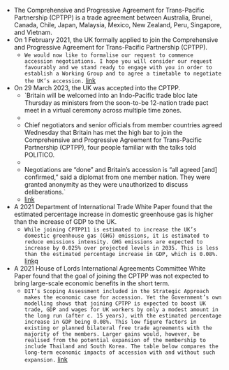 - The Comprehensive and Progressive Agreement for Trans-Pacific Partnership (CPTPP) is a trade agreement between Australia, Brunei, Canada, Chile, Japan, Malaysia, Mexico, New Zealand, Peru, Singapore, and Vietnam.
- On 1 February 2021, the UK formally applied to join the Comprehensive and Progressive Agreement for Trans-Pacific Partnership (CPTPP).
    - `We would now like to formalise our request to commence accession negotiations. I hope you will consider our request favourably and we stand ready to engage with you in order to establish a Working Group and to agree a timetable to negotiate the UK’s accession.` [link](https://www.gov.uk/government/news/formal-request-to-commence-uk-accession-negotiations-to-cptpp)
- On 29 March 2023, the UK was accepted into the CPTPP.
    - `Britain will be welcomed into an Indo-Pacific trade bloc late Thursday as ministers from the soon-to-be 12-nation trade pact meet in a virtual ceremony across multiple time zones.  
    -   
    - Chief negotiators and senior officials from member countries agreed Wednesday that Britain has met the high bar to join the Comprehensive and Progressive Agreement for Trans-Pacific Partnership (CPTPP), four people familiar with the talks told POLITICO.  
    -   
    - Negotiations are “done” and Britain’s accession is “all agreed [and] confirmed,” said a diplomat from one member nation. They were granted anonymity as they were unauthorized to discuss deliberations.`  
    - [link](https://www.politico.eu/article/britain-secures-agreement-to-join-indo-pacific-trade-bloc/)
- A 2021 Department of International Trade White Paper found that the estimated percentage increase in domestic greenhouse gas is higher than the increase of GDP to the UK.
    - `While joining CPTPP11 is estimated to increase the UK’s domestic greenhouse gas (GHG) emissions, it is estimated to reduce emissions intensity. GHG emissions are expected to increase by 0.025% over projected levels in 2035. This is less than the estimated percentage increase in GDP, which is 0.08%.` [link](https://assets.publishing.service.gov.uk/government/uploads/system/uploads/attachment_data/file/1027860/dit-cptpp-uk-accession-strategic-approach.pdf)q
- A 2021 House of Lords International Agreements Committee White Paper found that the goal of joining the CPTPP was not expected to bring large-scale economic benefits in the short term.
    - `DIT’s Scoping Assessment included in the Strategic Approach makes the economic case for accession. Yet the Government’s own modelling shows that joining CPTPP is expected to boost UK trade, GDP and wages for UK workers by only a modest amount in the long run (after c. 15 years), with the estimated percentage increase in GDP being 0.08%. This low figure factors in existing or planned bilateral free trade agreements with the majority of the members. Larger gains would, however, be realised from the potential expansion of the membership to include Thailand and South Korea. The table below compares the long-term economic impacts of accession with and without such expansion.` [link](https://committees.parliament.uk/publications/7859/documents/81612/default/)